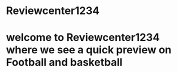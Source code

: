 # Reviewcenter1234
# welcome to Reviewcenter1234 where we see a quick preview on Football and basketball 
